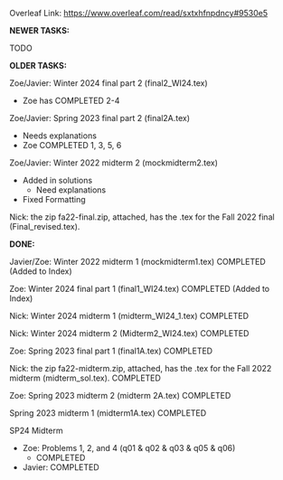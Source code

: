 Overleaf Link: https://www.overleaf.com/read/sxtxhfnpdncy#9530e5

**NEWER TASKS:**

TODO


**OLDER TASKS:**

Zoe/Javier: Winter 2024 final part 2 (final2_WI24.tex)
- Zoe has COMPLETED 2-4
    
Zoe/Javier: Spring 2023 final part 2 (final2A.tex)
- Needs explanations
- Zoe COMPLETED 1, 3, 5, 6

Zoe/Javier: Winter 2022 midterm 2 (mockmidterm2.tex)
- Added in solutions
    - Need explanations
- Fixed Formatting

Nick: the zip fa22-final.zip, attached, has the .tex for the Fall 2022 final (Final_revised.tex).

**DONE:**

Javier/Zoe: Winter 2022 midterm 1 (mockmidterm1.tex)
COMPLETED (Added to Index)

Zoe: Winter 2024 final part 1 (final1_WI24.tex)
COMPLETED (Added to Index)

Nick: Winter 2024 midterm 1 (midterm_WI24_1.tex)
COMPLETED

Nick: Winter 2024 midterm 2 (Midterm2_WI24.tex)
COMPLETED

Zoe: Spring 2023 final part 1 (final1A.tex)
COMPLETED

Nick: the zip fa22-midterm.zip, attached, has the .tex for the Fall 2022 midterm (midterm_sol.tex).
COMPLETED

Zoe: Spring 2023 midterm 2 (midterm 2A.tex)
COMPLETED

Spring 2023 midterm 1 (midterm1A.tex)
COMPLETED

SP24 Midterm
- Zoe: Problems 1, 2, and 4 (q01 & q02 & q03 & q05 & q06)
    - COMPLETED
- Javier: COMPLETED